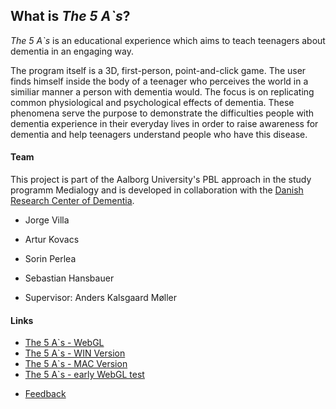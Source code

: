 ## What is _The 5 A`s_?

_The 5 A`s_ is an educational experience which aims to teach teenagers about dementia in an engaging way.

The program itself is a 3D, first-person, point-and-click game. The user finds himself inside the body of a teenager who perceives the world in a similiar manner a person with dementia would.
The focus is on replicating common physiological and psychological effects of dementia.
These phenomena serve the purpose to demonstrate the difficulties people with dementia experience in their everyday lives in order to raise awareness for dementia and help teenagers understand people who have this disease.

#### Team

This project is part of the Aalborg University's PBL approach in the study programm Medialogy and is developed in collaboration with the [Danish Research Center of Dementia](http://uk.videnscenterfordemens.dk).

- Jorge Villa
- Artur Kovacs
- Sorin Perlea
- Sebastian Hansbauer

- Supervisor: Anders Kalsgaard Møller

#### Links
- [The 5 A`s - WebGL](/expDementia/The5As_WebGL/index.html)
- [The 5 A`s - WIN Version](https://drive.google.com/drive/folders/131_F9IWGOj7II5IWYfV9494zEUTEClTo)
- [The 5 A`s - MAC Version](https://drive.google.com/open?id=1SXDMoUEcc0AvmbvR_ykEvKbpaTR8-t4D)
- [The 5 A`s - early WebGL test](https://shansb-dev.github.io/expDementia/Demo/index.html)
<!-- - User Study: [ENG](https://goo.gl/forms/adq7V6x28cxmsgsS2), [DAN](https://goo.gl/forms/jm0hQMKm0c00hoEs1) -->
- [Feedback](https://goo.gl/forms/65tnZauV9ZROQv8D3)<!---, [DAN](https://goo.gl/forms/65tnZauV9ZROQv8D3) -->
